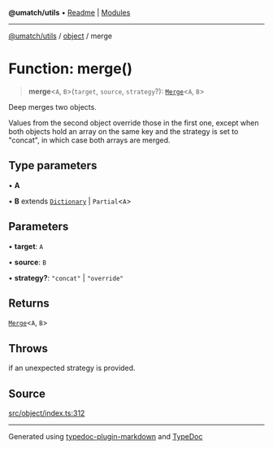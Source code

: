 **@umatch/utils** • [Readme](../../index.md) \| [Modules](../../modules.md)

***

[@umatch/utils](../../modules.md) / [object](../index.md) / merge

# Function: merge()

> **merge**\<`A`, `B`\>(`target`, `source`, `strategy`?): [`Merge`](../../index/type-aliases/Merge.md)\<`A`, `B`\>

Deep merges two objects.

Values from the second object override those in the first one,
except when both objects hold an array on the same key and the
strategy is set to "concat", in which case both arrays are merged.

## Type parameters

• **A**

• **B** extends [`Dictionary`](../../index/type-aliases/Dictionary.md) \| `Partial`\<`A`\>

## Parameters

• **target**: `A`

• **source**: `B`

• **strategy?**: `"concat"` \| `"override"`

## Returns

[`Merge`](../../index/type-aliases/Merge.md)\<`A`, `B`\>

## Throws

if an unexpected strategy is provided.

## Source

[src/object/index.ts:312](https://github.com/umatch-oficial/utils/blob/6e00801/src/object/index.ts#L312)

***

Generated using [typedoc-plugin-markdown](https://www.npmjs.com/package/typedoc-plugin-markdown) and [TypeDoc](https://typedoc.org/)
